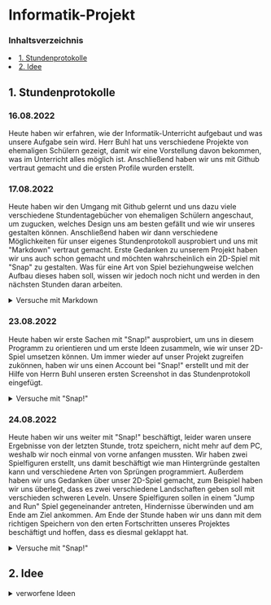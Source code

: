 # Informatik-Projekt
### Inhaltsverzeichnis
<li><a href="#kapitel1">1. Stundenprotokolle</a></h2></li>
<li><a href="#kapitel1">2. Idee</a></h2></li>

<h2 id="kapitel1">1. Stundenprotokolle</h2>

### 16.08.2022 
Heute haben wir erfahren, wie der Informatik-Unterricht aufgebaut und was unsere Aufgabe sein wird. Herr Buhl hat uns verschiedene Projekte von ehemaligen Schülern gezeigt, damit wir eine Vorstellung davon bekommen, was im Unterricht alles möglich ist. Anschließend haben wir uns mit Github vertraut gemacht und die ersten Profile wurden erstellt. 

### 17.08.2022
Heute haben wir den Umgang mit Github gelernt und uns dazu viele verschiedene Stundentagebücher von ehemaligen Schülern angeschaut, um zugucken, welches Design uns am besten gefällt und wie wir unseres gestalten können. Anschließend haben wir dann verschiedene Möglichkeiten für unser eigenes Stundenprotokoll ausprobiert und uns mit "Markdown" vertraut gemacht. Erste Gedanken zu unserem Projekt haben wir uns auch schon gemacht und möchten wahrscheinlich ein 2D-Spiel mit "Snap" zu gestalten. Was für eine Art von Spiel beziehungweise welchen Aufbau dieses haben soll, wissen wir jedoch noch nicht und werden in den nächsten Stunden daran arbeiten.
<details id="Link"><summary>Versuche mit Markdown</summary>

Link einfügen:
[Google](https://www.google.com)
  
Tabelle erstellen:
| Tabelle | erstellen |
| ------- | :-------: |
| mit     | Markdown  |
</details>

### 23.08.2022
Heute haben wir erste Sachen mit "Snap!" ausprobiert, um uns in diesem Programm zu orientieren und um erste Ideen zusammeln, wie wir unser 2D-Spiel umsetzen können. Um immer wieder auf unser Projekt zugreifen zukönnen, haben wir uns einen Account bei "Snap!" erstellt und mit der Hilfe von Herrn Buhl unseren ersten Screenshot in das Stundenprotokoll eingefügt. 
<details id="Link"><summary>Versuche mit "Snap!"</summary>

["Snap!"](https://snap.berkeley.edu/snap/snap.html)

![screenshot snap](bilder/screenshot_snap_1.png "Screenshot von Snap!")
  
Programmierung Figur 1
</details>

### 24.08.2022
Heute haben wir uns weiter mit "Snap!" beschäftigt, leider waren unsere Ergebnisse von der letzten Stunde, trotz speichern, nicht mehr auf dem PC, weshalb wir noch einmal von vorne anfangen mussten. Wir haben zwei Spielfiguren erstellt, uns damit beschäftigt wie man Hintergründe gestalten kann und verschiedene Arten von Sprüngen programmiert. Außerdem haben wir uns Gedanken über unser 2D-Spiel gemacht, zum Beispiel haben wir uns überlegt, dass es zwei verschiedene Landschaften geben soll mit verschieden schweren Leveln. Unsere Spielfiguren sollen in einem "Jump and Run" Spiel gegeneinander antreten, Hindernisse überwinden und am Ende am Ziel ankommen. Am Ende der Stunde haben wir uns dann mit dem richtigen Speichern von den erten Fortschritten unseres Projektes beschäftigt und hoffen, dass es diesmal geklappt hat.
<details id="Link"><summary>Versuche mit "Snap!"</summary>

![screenshot snap](bilder/screenshot_snap_2.png "Screenshot von Snap!")
  
Programmierung Figur 2
![screenshot snap](bilder/screenshot_snap_3.png "Screenshot von Snap!")
![screenshot snap](bilder/screenshot_snap_4.png "Screenshot von Snap!")
</details>


<h2 id="kapitel1">2. Idee</h2>

<details id="Link"><summary>verworfene Ideen</summary>
- Computerspiel: Labyrinth, wo Tiere sich gegenseitig finden müssen
</details>

    
